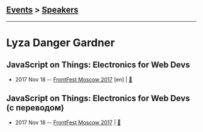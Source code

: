 ## [Events](../README.md) > [Speakers](../speakers.md)
---

# Lyza Danger Gardner

## JavaScript on Things: Electronics for Web Devs
- 2017 Nov 18 -- [FrontFest Moscow 2017](https://youtu.be/oF04gztJP2g) [en] | [:notebook:](https://speakerdeck.com/frontfest/lyza-danger-gardner)  
## JavaScript on Things: Electronics for Web Devs (с переводом)
- 2017 Nov 18 -- [FrontFest Moscow 2017](https://youtu.be/xjjs5Sxb_mg)  | [:notebook:](https://speakerdeck.com/frontfest/lyza-danger-gardner)  
